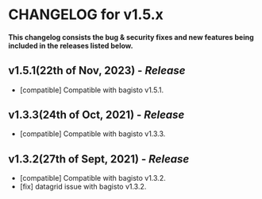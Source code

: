 # CHANGELOG for v1.5.x

#### This changelog consists the bug & security fixes and new features being included in the releases listed below.

## **v1.5.1(22th of Nov, 2023)** - _Release_

- [compatible] Compatible with bagisto v1.5.1.

## **v1.3.3(24th of Oct, 2021)** - _Release_

- [compatible] Compatible with bagisto v1.3.3.

## **v1.3.2(27th of Sept, 2021)** - _Release_

- [compatible] Compatible with bagisto v1.3.2.
- [fix] datagrid issue with bagisto v1.3.2.

